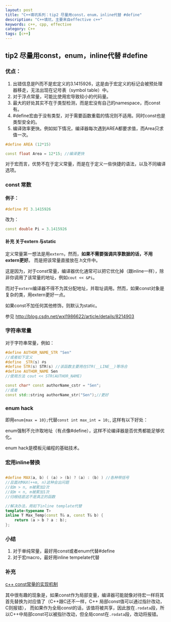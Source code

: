 ```yaml
---
layout: post
title: "C++填坑系列：tip2 尽量用const，enum，inline代替 #define"
description: "C++填坑，主要来自effective c++"
keywords: c++, cpp, effective
category: C++
tags: [c++]
---
```


## tip2 尽量用const，enum，inline代替 #define

### 优点：
1. 出错信息是Pi而不是宏定义的3.1415926，这是由于宏定义的标记会被预处理器移走，无法出现在记号表（symbol table）中。
2. 对于浮点常量，可能比使用宏导致较小的代码量。
3. 最大的好处其实不在于类型检测，而是宏没有自己的namespace，而const有。
4. #define宏由于没有类型，对于需要函数重载的情况则不适用。同时const也是类型安全的。
5. 编译效率更快。例如如下情况，编译器每次遇到AREA都要求值，而Area只求值一次。

```cpp
#define AREA (12*15)

const float Area = 12*15; //编译更快
```

对于宏而言，优势不在于定义常量，而是在于定义一些快捷的语法，以及不同编译选项。

### const 常数

#### 例子：

```cpp
#define PI 3.1415926
```

改为：

```cpp
const double Pi = 3.1415926
```

#### 补充 关于extern 与static

定义常量第一想法是用`extern`，然而，**如果不需要强调共享数据的话，不用extern更好**。
而是把该常量直接放在.h文件中。

这是因为，对于const常量，编译器优化通常可以把它优化掉（跟inline一样），除非你调用了该常量的地址，例如`cout << &Pi`。

而对于`extern`编译器不得不为其分配地址，并取址调用。然而，如果const对象是复杂的类，用extern更好一点。

如果const不加任何其他修饰，则默认为static。

参见 <http://blog.csdn.net/wxl1986622/article/details/8214903>

### 字符串常量

对于字符串常量，例如：

```cpp
#define AUTHOR_NAME_STR "Sen"
//或者如下定义
#define _STR(s) #s
#define STR(s) STR(s) //该函数主要用在STR(__LINE__)等场合
#define AUTHOR_NAME Sen
//使用方法 cout << STR(AUTHOR_NAME)

const char* const authorName_cstr = "Sen";
//或者
const std::string authorName_str("Sen");//更好

```

### enum hack
即用`enum{max = 10};`代替`const int max_int = 10;`, 这样有以下好处：

enum强制不允许取地址（有点像#define），这样不论编译器是否优秀都能足够优化。

enum hack是模板元编程的基础技术。

### 宏用inline替换

```cpp

#define MAX(a, b) ( (a) > (b) ? (a) : (b) ) //各种带括号
//且面对MAX(++m, n)这种会出问题
//如m > n, m被累加2次
//如m < n, m被累加1次
//归根结底这不是真正的函数

//解决办法，用如下inline template代替
template<typename T>
inline T Max_Temp(const T& a, const T& b) {
    return (a > b ? a : b);
};
```

### 小结

1. 对于单纯常量，最好用const或者enum代替#define
2. 对于宏macro，最好用inline tempelate代替

### 补充
[c++ const常量的实现机制](http://blog.csdn.net/gsyzhu/article/details/8243230)

其中很有趣的现象是，如果const作为局部变量，编译器可能就像对待宏一样将其首先替换为对应值了（C++跟C还不一样，C++ 局部const值可以通过指针改动，C则报错），
而如果作为全局const的话，该值将被共享，因此放在`.rodata`段，所以C++中局部const可以被指针改动，但全局const在`.rodata`段，改动将报错。
